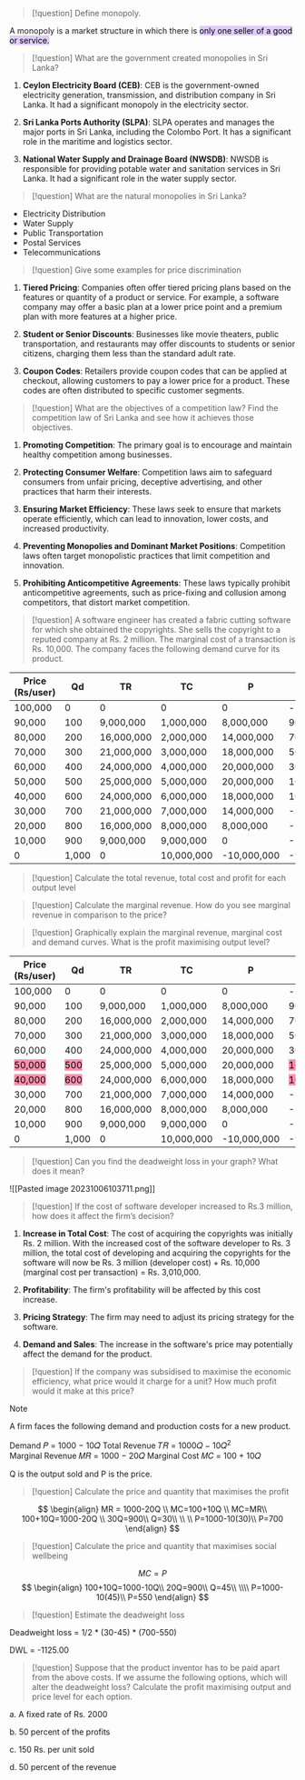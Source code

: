 > [!question]
> Define monopoly.

A monopoly is a market structure in which there is <mark style="background: #D2B3FFA6;">only one seller of a good or service.</mark> 
 
 > [!question]
 > What are the government created monopolies in Sri Lanka?
 

1. **Ceylon Electricity Board (CEB)**: CEB is the government-owned electricity generation, transmission, and distribution company in Sri Lanka. It had a significant monopoly in the electricity sector.
    
2. **Sri Lanka Ports Authority (SLPA)**: SLPA operates and manages the major ports in Sri Lanka, including the Colombo Port. It has a significant role in the maritime and logistics sector.
   
3. **National Water Supply and Drainage Board (NWSDB)**: NWSDB is responsible for providing potable water and sanitation services in Sri Lanka. It had a significant role in the water supply sector.





 > [!question]
 > What are the natural monopolies in Sri Lanka?

- Electricity Distribution
- Water Supply
- Public Transportation
- Postal Services
- Telecommunications




 > [!question]
 > Give some examples for price discrimination

1. **Tiered Pricing**: Companies often offer tiered pricing plans based on the features or quantity of a product or service. For example, a software company may offer a basic plan at a lower price point and a premium plan with more features at a higher price.
    
2. **Student or Senior Discounts**: Businesses like movie theaters, public transportation, and restaurants may offer discounts to students or senior citizens, charging them less than the standard adult rate.
    
3. **Coupon Codes**: Retailers provide coupon codes that can be applied at checkout, allowing customers to pay a lower price for a product. These codes are often distributed to specific customer segments.

 > [!question]
 > What are the objectives of a competition law? Find the competition law of Sri Lanka and see how it achieves those objectives.

1. **Promoting Competition**: The primary goal is to encourage and maintain healthy competition among businesses.
    
2. **Protecting Consumer Welfare**: Competition laws aim to safeguard consumers from unfair pricing, deceptive advertising, and other practices that harm their interests.
    
3. **Ensuring Market Efficiency**: These laws seek to ensure that markets operate efficiently, which can lead to innovation, lower costs, and increased productivity.
    
4. **Preventing Monopolies and Dominant Market Positions**: Competition laws often target monopolistic practices that limit competition and innovation.
    
5. **Prohibiting Anticompetitive Agreements**: These laws typically prohibit anticompetitive agreements, such as price-fixing and collusion among competitors, that distort market competition.

 >[!question]
 >A software engineer has created a fabric cutting software for which she obtained the copyrights. She sells the copyright to a reputed company at Rs. 2 million. The marginal cost of a transaction is Rs. 10,000. The company faces the following demand curve for its product.
 
| Price (Rs/user) | Qd    | TR         | TC         | P           | MR  |
| --------------- | ----- | ---------- | ---------- | ----------- | --- |
| 100,000         | 0     | 0          | 0          | 0           | -    |
| 90,000          | 100   | 9,000,000  | 1,000,000  | 8,000,000   | 90000    |
| 80,000          | 200   | 16,000,000 | 2,000,000  | 14,000,000  | 70000    |
| 70,000          | 300   | 21,000,000 | 3,000,000  | 18,000,000  | 50000    |
| 60,000          | 400   | 24,000,000 | 4,000,000  | 20,000,000  | 30000    |
| 50,000          | 500   | 25,000,000 | 5,000,000  | 20,000,000  | 10000    |
| 40,000          | 600   | 24,000,000 | 6,000,000  | 18,000,000  | 10000    |
| 30,000          | 700   | 21,000,000 | 7,000,000  | 14,000,000  | -30000    |
| 20,000          | 800   | 16,000,000 | 8,000,000  | 8,000,000   | -50000    |
| 10,000          | 900   | 9,000,000  | 9,000,000  | 0           | -70000    |
| 0               | 1,000 | 0          | 10,000,000 | -10,000,000 | -90000    |

> [!question]
> Calculate the total revenue, total cost and profit for each output level

> [!question]
> Calculate the marginal revenue. How do you see marginal revenue in comparison to the price?

> [!question]
> Graphically explain the marginal revenue, marginal cost and demand curves. What is the profit maximising output level?
 
| Price (Rs/user) | Qd    | TR         | TC         | P           | MR     | MC  |
| --------------- | ----- | ---------- | ---------- | ----------- | ------ | --- |
| 100,000         | 0     | 0          | 0          | 0           | -      | 10000    |
| 90,000          | 100   | 9,000,000  | 1,000,000  | 8,000,000   | 90000  | 10000    |
| 80,000          | 200   | 16,000,000 | 2,000,000  | 14,000,000  | 70000  | 10000    |
| 70,000          | 300   | 21,000,000 | 3,000,000  | 18,000,000  | 50000  | 10000    |
| 60,000          | 400   | 24,000,000 | 4,000,000  | 20,000,000  | 30000  | 10000    |
| <mark style="background: #FF5582A6;">50,000 </mark>         | <mark style="background: #FF5582A6;">500</mark>   | 25,000,000 | 5,000,000  | 20,000,000  | <mark style="background: #FF5582A6;">10000</mark>  | <mark style="background: #FF5582A6;">10000  </mark>   |
| <mark style="background: #FF5582A6;">40,000   </mark>       | <mark style="background: #FF5582A6;">600 </mark>  | 24,000,000 | 6,000,000  | 18,000,000  | <mark style="background: #FF5582A6;">10000</mark>  | <mark style="background: #FF5582A6;">10000 </mark>   |
| 30,000          | 700   | 21,000,000 | 7,000,000  | 14,000,000  | -30000 | 10000    |
| 20,000          | 800   | 16,000,000 | 8,000,000  | 8,000,000   | -50000 | 10000    |
| 10,000          | 900   | 9,000,000  | 9,000,000  | 0           | -70000 | 10000    |
| 0               | 1,000 | 0          | 10,000,000 | -10,000,000 | -90000 | 10000    |

> [!question]
> Can you find the deadweight loss in your graph? What does it mean?

![[Pasted image 20231006103711.png]]

> [!question]
> If the cost of software developer increased to Rs.3 million, how does it affect the firm’s decision?

1. **Increase in Total Cost**: The cost of acquiring the copyrights was initially Rs. 2 million. With the increased cost of the software developer to Rs. 3 million, the total cost of developing and acquiring the copyrights for the software will now be Rs. 3 million (developer cost) + Rs. 10,000 (marginal cost per transaction) = Rs. 3,010,000.
    
2. **Profitability**: The firm's profitability will be affected by this cost increase.
    
3. **Pricing Strategy**: The firm may need to adjust its pricing strategy for the software.
    
4. **Demand and Sales**: The increase in the software's price may potentially affect the demand for the product.

> [!question]
> If the company was subsidised to maximise the economic efficiency, what price would it charge for a unit? How much profit would it make at this price?


> [!note]
> A firm faces the following demand and production costs for a new product. 

Demand 𝑃 = 1000 − 10𝑄 
Total Revenue 𝑇𝑅 = 1000𝑄 − 10𝑄$^2$  
Marginal Revenue 𝑀𝑅 = 1000 − 20𝑄 
Marginal Cost 𝑀𝐶 = 100 + 10𝑄 

Q is the output sold and P is the price.

> [!question]
> Calculate the price and quantity that maximises the profit

$$
\begin{align}
MR = 1000-20Q \\
MC=100+10Q \\
MC=MR\\
100+10Q=1000-20Q \\
30Q=900\\
Q=30\\
\\
\\
P=1000-10(30)\\
P=700
\end{align}
$$
> [!question]
> Calculate the price and quantity that maximises social wellbeing

$$
MC=P
$$
$$
\begin{align}
100+10Q=1000-10Q\\
20Q=900\\
Q=45\\
\\\\
P=1000-10(45)\\
P=550
\end{align}
$$

> [!question]
> Estimate the deadweight loss


Deadweight loss = 1/2 * (30-45) * (700-550)

DWL =  -1125.00


> [!question]
> Suppose that the product inventor has to be paid apart from the above costs. If we assume the following options, which will alter the deadweight loss? Calculate the profit maximising output and price level for each option.

a. A fixed rate of Rs. 2000 

b. 50 percent of the profits 

c. 150 Rs. per unit sold 

d. 50 percent of the revenue